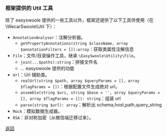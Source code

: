 ### 框架提供的 Util 工具

除了 easyswoole 提供的一些工具以外，框架还提供了以下工具供使用（在 \WecarSwoole\Util 下）：

- `AnnotationAnalyser`：注解分析器。
  - `getPropertyAnnotations(string $className, array $annotationFilters = []):array`：获取类属性注解信息
- `File`：文件/目录操作工具，继承 `\EasySwoole\Utility\File`。
  - `join(...$paths):string`：拼接文件名
  - … easyswoole 提供的功能
- `Url`：Url 辅助类。
  - `realUrl(string $path, array $queryParams = [], array $flagParams = [])`：根据配置文件生成绝对 url。
  - `assemble(string $uri, string $base = '', array $queryParams = [], array $flagParams = []): string`：组装 url
  - `parse(string $url): array`：解析出 schema,host,path,query_string
- `Mock`：模拟数据生成器。
- `RSA`：非对称加密（从微信端迁移过来）。


[返回](../README.md)

